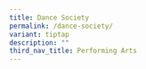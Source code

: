 ```yaml
---
title: Dance Society
permalink: /dance-society/
variant: tiptap
description: ""
third_nav_title: Performing Arts
---
```

